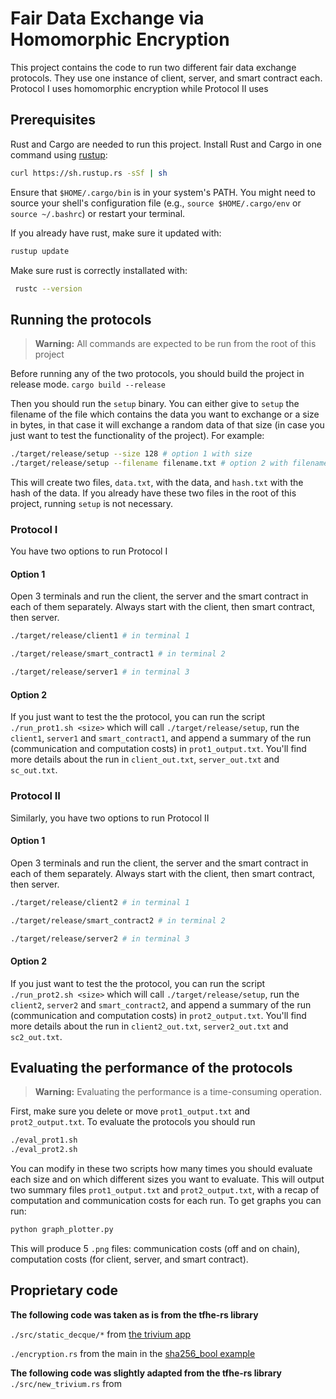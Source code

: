 # Fair Data Exchange via Homomorphic Encryption 

This project contains the code to run two different fair data exchange protocols. 
They use one instance of client, server, and smart contract each. Protocol I uses homomorphic encryption while Protocol II uses 

## Prerequisites 
Rust and Cargo are needed to run this project.
Install Rust and Cargo in one command using [rustup](https://rustup.rs/):
```bash
curl https://sh.rustup.rs -sSf | sh
```
Ensure that `$HOME/.cargo/bin` is in your system's PATH. You might need to source your shell's configuration file (e.g., `source $HOME/.cargo/env` or `source ~/.bashrc`) or restart your terminal.

If you already have rust, make sure it updated with: 
```bash
rustup update
```

Make sure rust is correctly installated with: 
```bash
 rustc --version
```

## Running the protocols 
 > **Warning:** All commands are expected to be run from the root of this project

Before running any of the two protocols, you should build the project in release mode. 
`cargo build --release`

Then you should run the `setup` binary. You can either give to `setup` the filename of the file which contains the data you want to exchange or a size in bytes, in that case it will exchange a random data of that size (in case you just want to test the functionality of the project). For example:
```bash 
./target/release/setup --size 128 # option 1 with size
./target/release/setup --filename filename.txt # option 2 with filename
```


This will create two files, `data.txt`, with the data, and `hash.txt` with the hash of the data. If you already have these two files in the root of this project, running `setup` is not necessary.

### Protocol I 

You have two options to run Protocol I 
#### Option 1 
Open 3 terminals and run the client, the server and the smart contract in each of them separately. Always start with the client, then smart contract, then server. 
```bash
./target/release/client1 # in terminal 1 
```
```bash
./target/release/smart_contract1 # in terminal 2
```
```bash
./target/release/server1 # in terminal 3 
```

#### Option 2 
If you just want to test the the protocol, you can run the script `./run_prot1.sh <size>` which will call `./target/release/setup`, run the `client1`, `server1` and `smart_contract1`, and append a summary of the run (communication and computation costs) in `prot1_output.txt`. You'll find more details about the run in `client_out.txt`, `server_out.txt` and `sc_out.txt`. 

### Protocol II 

Similarly, you have two options to run Protocol II 
#### Option 1 
Open 3 terminals and run the client, the server and the smart contract in each of them separately. Always start with the client, then smart contract, then server. 
```bash
./target/release/client2 # in terminal 1 
```
```bash
./target/release/smart_contract2 # in terminal 2
```
```bash
./target/release/server2 # in terminal 3 
```

#### Option 2 
If you just want to test the the protocol, you can run the script `./run_prot2.sh <size>` which will call `./target/release/setup`, run the `client2`, `server2` and `smart_contract2`, and append a summary of the run (communication and computation costs) in `prot2_output.txt`. You'll find more details about the run in `client2_out.txt`, `server2_out.txt` and `sc2_out.txt`. 


## Evaluating the performance of the protocols 
 > **Warning:** Evaluating the performance is a time-consuming operation.


First, make sure you delete or move `prot1_output.txt` and `prot2_output.txt`. 
To evaluate the protocols you should run
```bash
./eval_prot1.sh
./eval_prot2.sh
```
You can modify in these two scripts how many times you should evaluate each size and on which different sizes you want to evaluate. 
This will output two summary files `prot1_output.txt` and `prot2_output.txt`, with a recap of computation and communication costs for each run. 
To get graphs you can run: 
```python
python graph_plotter.py
```
This will produce 5 `.png` files: communication costs (off and on chain), computation costs (for client, server, and smart contract). 

## Proprietary code 
**The following code was taken as is from the tfhe-rs library**

`./src/static_decque/*` from  [the trivium app](https://github.com/zama-ai/tfhe-rs/tree/main/apps/trivium/src/static_deque)

`./encryption.rs` from the main in the [sha256_bool example](https://github.com/zama-ai/tfhe-rs/blob/main/tfhe/examples/sha256_bool/main.rs)

**The following code was slightly adapted from the tfhe-rs library** 
`./src/new_trivium.rs` from 









